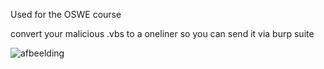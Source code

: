 Used for the OSWE course

convert your malicious .vbs to a oneliner so you can send it via burp suite

![afbeelding](https://github.com/user-attachments/assets/6f1f6e12-660e-4651-8ede-725ffbdfddd5)
